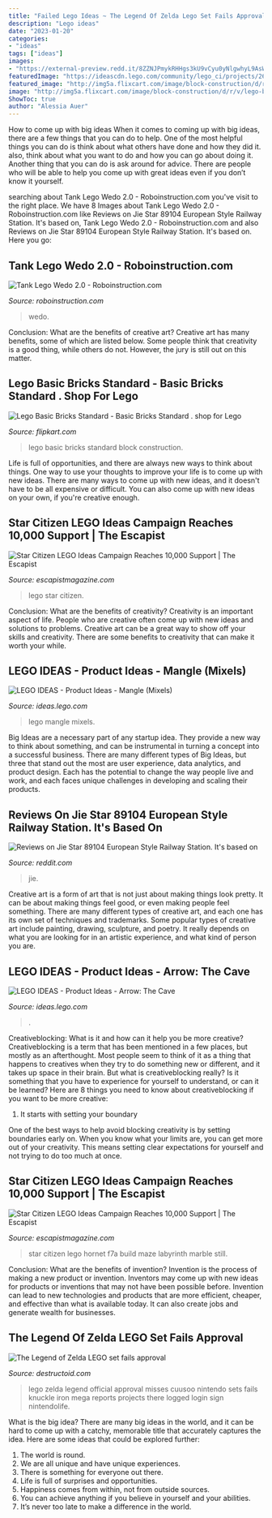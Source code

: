 ```yaml
---
title: "Failed Lego Ideas ~ The Legend Of Zelda Lego Set Fails Approval"
description: "Lego ideas"
date: "2023-01-20"
categories:
- "ideas"
tags: ["ideas"]
images:
- "https://external-preview.redd.it/8ZZNJPmykRHHgs3kU9vCyu0yNlgwhyL9AsWmbQ2p6sc.jpg?auto=webp&amp;s=4b848a6fb335b266069ce006b97dc4f7a2bdc23e"
featuredImage: "https://ideascdn.lego.com/community/lego_ci/projects/265/4ad/140217/2436143-o_1ahjbp05rgm6v1g1g7sp9g6ph1u-thumbnail-full.png"
featured_image: "http://img5a.flixcart.com/image/block-construction/d/r/v/lego-basic-bricks-standard-original-imadswypvawdj64n.jpeg"
image: "http://img5a.flixcart.com/image/block-construction/d/r/v/lego-basic-bricks-standard-original-imadswypvawdj64n.jpeg"
ShowToc: true
author: "Alessia Auer"
---
```



How to come up with big ideas
When it comes to coming up with big ideas, there are a few things that you can do to help. One of the most helpful things you can do is think about what others have done and how they did it. also, think about what you want to do and how you can go about doing it. Another thing that you can do is ask around for advice. There are people who will be able to help you come up with great ideas even if you don’t know it yourself.

	

		
searching about Tank Lego Wedo 2.0 - Roboinstruction.com you've visit to the right place. We have 8 Images about Tank Lego Wedo 2.0 - Roboinstruction.com like Reviews on Jie Star 89104 European Style Railway Station. It&#039;s based on, Tank Lego Wedo 2.0 - Roboinstruction.com and also Reviews on Jie Star 89104 European Style Railway Station. It&#039;s based on. Here you go:
		
    
## Tank Lego Wedo 2.0 - Roboinstruction.com

<img loading=lazy src="https://roboinstruction.com/wp-content/uploads/edd/2021/01/tank-lego-wedo-2.0.png" onerror="this.onerror=null;this.src='https://tse3.mm.bing.net/th?id=OIP.rtJgSAl6sGOsMB_Gd-s-dwHaFj&amp;pid=15.1';" alt="Tank Lego Wedo 2.0 - Roboinstruction.com">

_Source: roboinstruction.com_

>wedo. 

	

Conclusion: What are the benefits of creative art?
Creative art has many benefits, some of which are listed below. Some people think that creativity is a good thing, while others do not. However, the jury is still out on this matter.

    
## Lego Basic Bricks Standard - Basic Bricks Standard . Shop For Lego

<img loading=lazy src="http://img5a.flixcart.com/image/block-construction/d/r/v/lego-basic-bricks-standard-original-imadswypvawdj64n.jpeg" onerror="this.onerror=null;this.src='https://tse4.mm.bing.net/th?id=OIP.-8CYxezufccHxBq9i7_vWgHaJi&amp;pid=15.1';" alt="Lego Basic Bricks Standard - Basic Bricks Standard . shop for Lego">

_Source: flipkart.com_

>lego basic bricks standard block construction. 

	

Life is full of opportunities, and there are always new ways to think about things. One way to use your thoughts to improve your life is to come up with new ideas. There are many ways to come up with new ideas, and it doesn't have to be all expensive or difficult. You can also come up with new ideas on your own, if you're creative enough.

    
## Star Citizen LEGO Ideas Campaign Reaches 10,000 Support | The Escapist

<img loading=lazy src="https://cdn.escapistmagazine.com/media/global/images/library/deriv/821/821796.jpg" onerror="this.onerror=null;this.src='https://tse1.mm.bing.net/th?id=OIP.8i064m0W7JMFQ2kdlfS8jgHaE7&amp;pid=15.1';" alt="Star Citizen LEGO Ideas Campaign Reaches 10,000 Support | The Escapist">

_Source: escapistmagazine.com_

>lego star citizen. 

	

Conclusion: What are the benefits of creativity?
Creativity is an important aspect of life. People who are creative often come up with new ideas and solutions to problems. Creative art can be a great way to show off your skills and creativity. There are some benefits to creativity that can make it worth your while.

    
## LEGO IDEAS - Product Ideas - Mangle (Mixels)

<img loading=lazy src="https://ideascdn.lego.com/community/lego_ci/projects/21b/348/158954/2731140-o_1b1f5motre2vn09rum1nluqag7-thumbnail-full.png" onerror="this.onerror=null;this.src='https://tse4.mm.bing.net/th?id=OIP.Uri5zHWE5n_RFoeGCffbEwHaD7&amp;pid=15.1';" alt="LEGO IDEAS - Product Ideas - Mangle (Mixels)">

_Source: ideas.lego.com_

>lego mangle mixels. 

	

Big Ideas are a necessary part of any startup idea. They provide a new way to think about something, and can be instrumental in turning a concept into a successful business. There are many different types of Big Ideas, but three that stand out the most are user experience, data analytics, and product design. Each has the potential to change the way people live and work, and each faces unique challenges in developing and scaling their products.

    
## Reviews On Jie Star 89104 European Style Railway Station. It&#039;s Based On

<img loading=lazy src="https://external-preview.redd.it/8ZZNJPmykRHHgs3kU9vCyu0yNlgwhyL9AsWmbQ2p6sc.jpg?auto=webp&amp;s=4b848a6fb335b266069ce006b97dc4f7a2bdc23e" onerror="this.onerror=null;this.src='https://tse3.mm.bing.net/th?id=OIP.pyJpjxJSyEe18NmaxJ4-agHaFj&amp;pid=15.1';" alt="Reviews on Jie Star 89104 European Style Railway Station. It&#039;s based on">

_Source: reddit.com_

>jie. 

	

Creative art is a form of art that is not just about making things look pretty. It can be about making things feel good, or even making people feel something. There are many different types of creative art, and each one has its own set of techniques and trademarks. Some popular types of creative art include painting, drawing, sculpture, and poetry. It really depends on what you are looking for in an artistic experience, and what kind of person you are.

    
## LEGO IDEAS - Product Ideas - Arrow: The Cave

<img loading=lazy src="https://ideascdn.lego.com/community/lego_ci/projects/265/4ad/140217/2436143-o_1ahjbp05rgm6v1g1g7sp9g6ph1u-thumbnail-full.png" onerror="this.onerror=null;this.src='https://tse4.mm.bing.net/th?id=OIP.V-CEpoUVIvKM3JKBHhd7BgHaEK&amp;pid=15.1';" alt="LEGO IDEAS - Product Ideas - Arrow: The Cave">

_Source: ideas.lego.com_

>. 

	

Creativeblocking: What is it and how can it help you be more creative?
Creativeblocking is a term that has been mentioned in a few places, but mostly as an afterthought. Most people seem to think of it as a thing that happens to creatives when they try to do something new or different, and it takes up space in their brain. But what is creativeblocking really? Is it something that you have to experience for yourself to understand, or can it be learned? Here are 8 things you need to know about creativeblocking if you want to be more creative: 
1) It starts with setting your boundary

One of the best ways to help avoid blocking creativity is by setting boundaries early on. When you know what your limits are, you can get more out of your creativity. This means setting clear expectations for yourself and not trying to do too much at once.

    
## Star Citizen LEGO Ideas Campaign Reaches 10,000 Support | The Escapist

<img loading=lazy src="http://cdn.escapistmagazine.com/media/global/images/library/deriv/821/821814.jpg" onerror="this.onerror=null;this.src='https://tse2.mm.bing.net/th?id=OIP.woEg-dw8nbVIcc-KSKY5RAHaE7&amp;pid=15.1';" alt="Star Citizen LEGO Ideas Campaign Reaches 10,000 Support | The Escapist">

_Source: escapistmagazine.com_

>star citizen lego hornet f7a build maze labyrinth marble still. 

	

Conclusion: What are the benefits of invention?
Invention is the process of making a new product or invention. Inventors may come up with new ideas for products or inventions that may not have been possible before. Invention can lead to new technologies and products that are more efficient, cheaper, and effective than what is available today. It can also create jobs and generate wealth for businesses.

    
## The Legend Of Zelda LEGO Set Fails Approval

<img loading=lazy src="https://www.destructoid.com/ul/275911-Z2.jpg" onerror="this.onerror=null;this.src='https://tse1.mm.bing.net/th?id=OIP.y85G3cXtcV1i6bX2eUYUuwHaEK&amp;pid=15.1';" alt="The Legend of Zelda LEGO set fails approval">

_Source: destructoid.com_

>lego zelda legend official approval misses cuusoo nintendo sets fails knuckle iron mega reports projects there logged login sign nintendolife. 

	

What is the big idea?
There are many big ideas in the world, and it can be hard to come up with a catchy, memorable title that accurately captures the idea. Here are some ideas that could be explored further: 
1. The world is round. 
2. We are all unique and have unique experiences. 
3. There is something for everyone out there. 
4. Life is full of surprises and opportunities. 
5. Happiness comes from within, not from outside sources. 
6. You can achieve anything if you believe in yourself and your abilities. 
7. It’s never too late to make a difference in the world.

